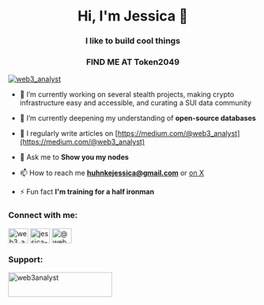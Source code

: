 <h1 align="center">Hi, I'm Jessica 👋</h1>
<h3 align="center">I like to build cool things</h3>
<h3 align="center">FIND ME AT Token2049</h3>

<p align="left"> <a href="https://twitter.com/web3_analyst" target="blank"><img src="https://img.shields.io/twitter/follow/web3_analyst?logo=twitter&style=for-the-badge" alt="web3_analyst" /></a> </p>

- 🔭 I’m currently working on several stealth projects, making crypto infrastructure easy and accessible, and curating a SUI data community 

- 🌱 I’m currently deepening my understanding of **open-source databases**

- 📝 I regularly write articles on [https://medium.com/@web3_analyst](https://medium.com/@web3_analyst)

- 💬 Ask me to **Show you my nodes**

- 📫 How to reach me **huhnkejessica@gmail.com** or [on X](https://twitter.com/web3_analyst)

- ⚡ Fun fact **I'm training for a half ironman**

<h3 align="left">Connect with me:</h3>
<p align="left">
<a href="https://twitter.com/web3_analyst" target="blank"><img align="center" src="https://raw.githubusercontent.com/rahuldkjain/github-profile-readme-generator/master/src/images/icons/Social/twitter.svg" alt="web3_analyst" height="30" width="40" /></a>
<a href="https://linkedin.com/in/jessica-huhnke-52b41a1b6" target="blank"><img align="center" src="https://raw.githubusercontent.com/rahuldkjain/github-profile-readme-generator/master/src/images/icons/Social/linked-in-alt.svg" alt="jessica-huhnke-52b41a1b6" height="30" width="40" /></a>
<a href="https://medium.com/@web3_analyst" target="blank"><img align="center" src="https://raw.githubusercontent.com/rahuldkjain/github-profile-readme-generator/master/src/images/icons/Social/medium.svg" alt="@web3_analyst" height="30" width="40" /></a>
</p>

<h3 align="left">Support:</h3>
<p><a href="https://www.buymeacoffee.com/web3analyst"> <img align="left" src="https://cdn.buymeacoffee.com/buttons/v2/default-yellow.png" height="50" width="210" alt="web3analyst" /></a></p><br><br><br>

